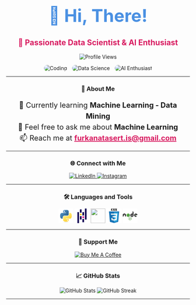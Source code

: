 <h1 align="center" style="font-size: 48px; color: #4a90e2;">👋 Hi, There!</h1>
<h2 align="center" style="color: #d81b60;">🌟 Passionate Data Scientist & AI Enthusiast</h2>

<p align="center">
  <img src="https://komarev.com/ghpvc/?username=furkanatasert&label=Profile%20views&color=0e75b6&style=flat" alt="Profile Views" />
</p>

<div align="center">
  <img src="https://media.giphy.com/media/13HgwGsXF0aiGY/giphy.gif" alt="Coding" width="250" height="150" style="border-radius: 20px; margin-right: 10px;"/>
  <img src="https://media.giphy.com/media/iIqmM5tTjmpOB9mpbn/giphy.gif" alt="Data Science" width="250" height="150" style="border-radius: 20px; margin-right: 10px;"/>
  <img src="https://media.giphy.com/media/26tn33aiTi1jkl6H6/giphy.gif" alt="AI Enthusiast" width="250" height="150" style="border-radius: 20px;"/>
</div>

---

<h3 align="center" style="animation: bounce 1.5s infinite;">🚀 About Me</h3>
<p align="center" style="font-size: 20px; line-height: 1.5;">
  🌱 Currently learning <strong>Machine Learning - Data Mining</strong><br>
  💬 Feel free to ask me about <strong>Machine Learning</strong><br>
  📫 Reach me at <strong><a href="mailto:furkanatasert.is@gmail.com" style="color: #d81b60;">furkanatasert.is@gmail.com</a></strong>
</p>

---

<h3 align="center" style="animation: bounce 1.5s infinite;">🌐 Connect with Me</h3>
<p align="center">
  <a href="https://linkedin.com/in/furkan-atasert-33477b1a1/" target="_blank">
    <img src="https://raw.githubusercontent.com/rahuldkjain/github-profile-readme-generator/master/src/images/icons/Social/linked-in-alt.svg" alt="LinkedIn" height="30" width="40" />
  </a>
  <a href="https://instagram.com/furkan.atasert" target="_blank">
    <img src="https://raw.githubusercontent.com/rahuldkjain/github-profile-readme-generator/master/src/images/icons/Social/instagram.svg" alt="Instagram" height="30" width="40" />
  </a>
</p>

---

<h3 align="center" style="animation: bounce 1.5s infinite;">🛠 Languages and Tools</h3>
<p align="center">
  <a href="https://www.python.org" target="_blank"><img src="https://raw.githubusercontent.com/devicons/devicon/master/icons/python/python-original.svg" width="40" height="40" /></a>
  <a href="https://pandas.pydata.org/" target="_blank"><img src="https://raw.githubusercontent.com/devicons/devicon/2ae2a900d2f041da66e950e4d48052658d850630/icons/pandas/pandas-original.svg" width="40" height="40" /></a>
  <a href="https://scikit-learn.org/" target="_blank"><img src="https://upload.wikimedia.org/wikipedia/commons/0/05/Scikit_learn_logo_small.svg" width="40" height="40" /></a>
  <a href="https://www.w3schools.com/css/" target="_blank"><img src="https://raw.githubusercontent.com/devicons/devicon/master/icons/css3/css3-original-wordmark.svg" width="40" height="40" /></a>
  <a href="https://nodejs.org" target="_blank"><img src="https://raw.githubusercontent.com/devicons/devicon/master/icons/nodejs/nodejs-original-wordmark.svg" width="40" height="40" /></a>
</p>

---

<h3 align="center" style="animation: bounce 1.5s infinite;">💖 Support Me</h3>
<p align="center">
  <a href="https://www.buymeacoffee.com/furkan.atasert" target="_blank">
    <img src="https://cdn.buymeacoffee.com/buttons/v2/default-yellow.png" height="50" width="210" alt="Buy Me A Coffee" />
  </a>
</p>

---

<h3 align="center" style="animation: bounce 1.5s infinite;">📈 GitHub Stats</h3>
<p align="center">
  <img src="https://github-readme-stats.vercel.app/api?username=furkanatasert&show_icons=true&locale=en" alt="GitHub Stats" />
  <img src="https://github-readme-streak-stats.herokuapp.com/?user=furkanatasert&" alt="GitHub Streak" />
</p>

---

